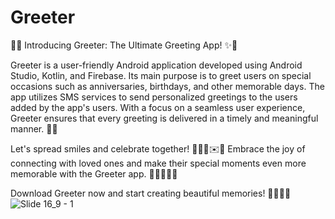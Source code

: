 # Greeter


🎉✨ Introducing Greeter: The Ultimate Greeting App! ✨🎉

Greeter is a user-friendly Android application developed using Android Studio, Kotlin, and Firebase. Its main purpose is to greet users on special occasions such as anniversaries, birthdays, and other memorable days. The app utilizes SMS services to send personalized greetings to the users added by the app's users. With a focus on a seamless user experience, Greeter ensures that every greeting is delivered in a timely and meaningful manner. 💌💫

Let's spread smiles and celebrate together! 🎊🎈🥳✉️🌟 Embrace the joy of connecting with loved ones and make their special moments even more memorable with the Greeter app. 🎉📱✨💌🌟

Download Greeter now and start creating beautiful memories! 🎁📲💖🌟
![Slide 16_9 - 1](https://user-images.githubusercontent.com/103739510/226573918-9b293f42-a993-47b1-8481-1b74493f674a.png)
